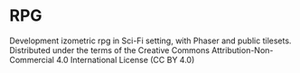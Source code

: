 # RPG
Development izometric rpg in Sci-Fi setting, with Phaser and public tilesets. Distributed under the terms of the Creative Commons Attribution-Non-Commercial 4.0 International License (CC BY 4.0)
